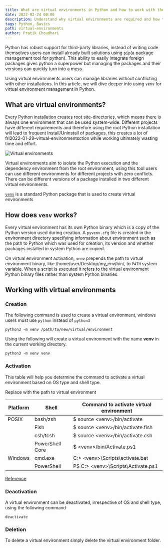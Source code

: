 ```yaml
---
title: What are virtual environments in Python and how to work with them
date: 2022-02-24 00:00
description: Understand why virtual environments are required and how to manage them.
tags: Python, Basics
path: virtual-environments
author: Pratik Choudhari
---
```


Python has robust support for third-party libraries, instead of writing code themselves users can install already built solutions using `pip`(a package management tool for python). This ability to easily integrate foreign packages gives python a superpower but managing the packages and their versions can quickly turn into a mess. 

Using virtual environments users can manage libraries without conflicting with other installations. In this article, we will dive deeper into using `venv` for virtual environment management in Python.

## What are virtual environments?

Every Python installation creates root site-directories, which means there is always one environment that can be used system-wide. Different projects have different requirements and therefore using the root Python installation will lead to frequent Install/Uninstall of packages, this creates a lot of fri2022-01-29-virtual-environmentsction while working ultimately wasting time and effort.

![Virtual environments](/images/2022-01-29-virtual-environments/venv.jpg)

Virtual environments aim to isolate the Python execution and the dependency environment from the root environment, using this tool users can use different environments for different projects with zero conflicts. There can be different versions of a package installed in two different virtual environments. 

[`venv`](https://docs.python.org/3/library/venv.html) is a standard Python package that is used to create virtual environments

## How does `venv` works?

Every virtual environment has its own Python binary which is a copy of the Python version used during creation. A `pyvenv.cfg` file is created in the environment directory specifying information about environment such as the path to Python which was used for creation, its version and whether packages installed in system Python are copied.
  
On virtual environment activation, `venv` prepends the path to virtual environment binary, like /home/user/Desktop/my_env/bin/,  to `PATH` system variable. When a script is executed it refers to the virtual environment Python binary files rather than system Python binaries.

## Working with virtual environments

### Creation

The following command is used to create a virtual environment, windows users must use `python` instead of `python3`
 
```console
python3 -m venv /path/to/new/virtual/environment
```

Using the following will create a virtual environment with the name **venv** in the current working directory.

```console
python3 -m venv venv
```

### Activation

This table will help you determine the command to activate a virtual environment based on OS type and shell type.

Replace **<venv>** with the path to virtual environment 

Platform | Shell | Command to activate virtual environment
--- | --- | ---
POSIX | bash/zsh | $ source \<venv>/bin/activate
‎ | Fish | $ source \<venv>/bin/activate.fish
‎ | csh/tcsh | $ source \<venv>/bin/activate.csh
‎ | PowerShell Core | $ \<venv>/bin/Activate.ps1
Windows | cmd.exe | C:\> \<venv>\Scripts\activate.bat
‎ | PowerShell | PS C:\> \<venv>\Scripts\Activate.ps1

[Reference](https://docs.python.org/3/library/venv.html)

### Deactivation

A virtual environment can be deactivated, irrespective of OS and shell type, using the following command

```console
deactivate
```

### Deletion

To delete a virtual environment simply delete the virtual environment folder.



